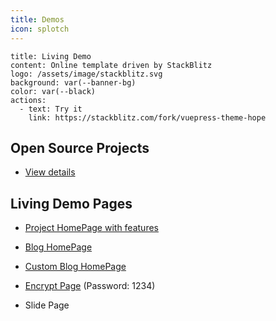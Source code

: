```yaml
---
title: Demos
icon: splotch
---
```


```component VPBanner
title: Living Demo
content: Online template driven by StackBlitz
logo: /assets/image/stackblitz.svg
background: var(--banner-bg)
color: var(--black)
actions:
  - text: Try it
    link: https://stackblitz.com/fork/vuepress-theme-hope
```

## Open Source Projects

- [View details](./projects.md)

## Living Demo Pages

- [Project HomePage with features](./project-home.md)

- [Blog HomePage](./blog-home.md)

- [Custom Blog HomePage](./custom-blog-home.md)

- [Encrypt Page](./encrypt.md) (Password: 1234)

- <ProjectLink name="md-enhance" path="/guide/revealjs/demo.html">Slide Page</ProjectLink>
